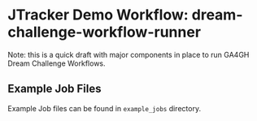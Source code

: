 # JTracker Demo Workflow: dream-challenge-workflow-runner

Note: this is a quick draft with major components in place to run GA4GH Dream Challenge Workflows.


## Example Job Files

Example Job files can be found in `example_jobs` directory.
